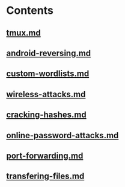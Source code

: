 # Contents

## [tmux.md](tmux.md)

## [android-reversing.md](android-reversing.md)

## [custom-wordlists.md](custom-wordlists.md)

## [wireless-attacks.md](wireless-attacks.md)

## [cracking-hashes.md](cracking-hashes.md)

## [online-password-attacks.md](online-password-attacks.md)

## [port-forwarding.md](port-forwarding.md)

## [transfering-files.md](transfering-files.md)